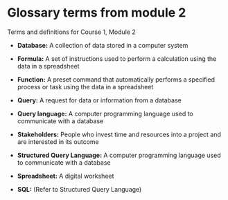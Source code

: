 # Glossary terms from module 2
Terms and definitions for Course 1, Module 2

- <b>Database:</b> A collection of data stored in a computer system

- <b>Formula:</b> A set of instructions used to perform a calculation using the data in a spreadsheet

- <b>Function:</b> A preset command that automatically performs a specified process or task using the data in a spreadsheet

- <b>Query:</b> A request for data or information from a database

- <b>Query language:</b> A computer programming language used to communicate with a database

- <b>Stakeholders:</b> People who invest time and resources into a project and are interested in its outcome

- <b>Structured Query Language:</b> A computer programming language used to communicate with a database

- <b>Spreadsheet:</b> A digital worksheet

- <b>SQL:</b> (Refer to Structured Query Language)